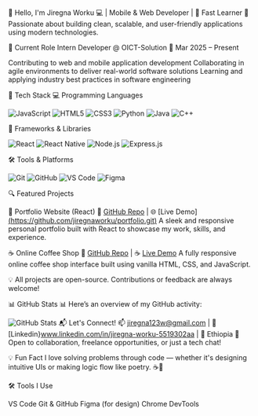 👋 Hello, I'm Jiregna Worku
💻 | Mobile & Web Developer | 🧠 Fast Learner
🚀 Passionate about building clean, scalable, and user-friendly applications using modern technologies.

💼 Current Role
Intern Developer @ OICT-Solution
📅 Mar 2025 – Present

Contributing to web and mobile application development
Collaborating in agile environments to deliver real-world software solutions
Learning and applying industry best practices in software engineering



🔧 Tech Stack
💻 Programming Languages

![JavaScript](https://img.shields.io/badge/JavaScript-F7DF1E?style=for-the-badge&logo=javascript&logoColor=black )
![HTML5](https://img.shields.io/badge/HTML5-E34F26?style=for-the-badge&logo=html5&logoColor=white )
![CSS3](https://img.shields.io/badge/CSS3-1572B6?style=for-the-badge&logo=css3&logoColor=white )
![Python](https://img.shields.io/badge/Python-3776AB?style=for-the-badge&logo=python&logoColor=white )
![Java](https://img.shields.io/badge/Java-ED8B00?style=for-the-badge&logo=openjdk&logoColor=white )
![C++](https://img.shields.io/badge/C%2B%2B-00599C?style=for-the-badge&logo=cplusplus&logoColor=white )

🚀 Frameworks & Libraries

![React](https://img.shields.io/badge/React-202323?style=for-the-badge&logo=react&logoColor=61DAFB )
![React Native](https://img.shields.io/badge/React_Native-202323?style=for-the-badge&logo=react&logoColor=61DAFB )
![Node.js](https://img.shields.io/badge/Node.js-43853D?style=for-the-badge&logo=node.js&logoColor=white )
![Express.js](https://img.shields.io/badge/Express.js-000000?style=for-the-badge&logo=express&logoColor=white )

🛠 Tools & Platforms

![Git](https://img.shields.io/badge/Git-F05032?style=for-the-badge&logo=git&logoColor=white )
![GitHub](https://img.shields.io/badge/GitHub-181717?style=for-the-badge&logo=github&logoColor=white )
![VS Code](https://img.shields.io/badge/Visual_Studio_Code-007ACC?style=for-the-badge&logo=visual-studio-code&logoColor=white )
![Figma](https://img.shields.io/badge/Figma-F24E1E?style=for-the-badge&logo=figma&logoColor=white )


🔍 Featured Projects

🎨 Portfolio Website (React)
🔗 [GitHub Repo](https://github.com/jiregnaworku/portfolio) | 🌐 [Live Demo][(https://github.com/jiregnaworku/portfolio.git)](https://jiregnaworku.github.io/portfolio)
A sleek and responsive personal portfolio built with React to showcase my work, skills, and experience.

☕ Online Coffee Shop
🔗 [GitHub Repo](https://github.com/jiregnaworku/Online-coffee-shop) | ☕ [Live Demo](https://jiregnaworku.github.io/Online-coffee-shop/)
A fully responsive online coffee shop interface built using vanilla HTML, CSS, and JavaScript.

💡 All projects are open-source. Contributions or feedback are always welcome! 

📊 GitHub Stats
📊 Here’s an overview of my GitHub activity:


![GitHub Stats](https://github-readme-stats.vercel.app/api?username=jiregnaworku&show_icons=true&theme=dracula )
📬 Let's Connect!
📫 jiregna123w@gmail.com | 💼 [Linkedin}www.linkedin.com/in/jiregna-worku-5519302aa | 📍 Ethiopia
💬 Open to collaboration, freelance opportunities, or just a tech chat!

💡 Fun Fact
I love solving problems through code — whether it's designing intuitive UIs or making logic flow like poetry. ☕🧩

🛠 Tools I Use


VS Code
Git & GitHub
Figma (for design)
Chrome DevTools
